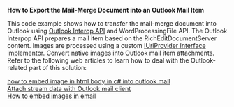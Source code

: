 <p> <strong>How to Export the Mail-Merge Document into an Outlook Mail Item</strong> </p>

<p>This code example shows how to transfer the mail-merge document into Outlook using <a href="http://msdn.microsoft.com/en-us/library/office/bb652780.aspx"><u> Outlook Interop API</u></a> and WordProcessingFile API. 
The Outlook Interpop API prepares a mail item based on the RichEditDocumentServer content. Images are processed using a custom <a href="http://documentation.devexpress.com/#CoreLibraries/clsDevExpressXtraRichEditServicesIUriProvidertopic"><u>IUriProvider Interface</u></a> implementor. Convert native images into Outlook mail item attachments. Refer to the following web articles to learn how to deal with the Outlook-related part of this solution:</p><p><a href="http://social.msdn.microsoft.com/Forums/en-US/vsto/thread/6c063b27-7e8a-4963-ad5f-ce7e5ffb2c64/"><u>how to embed image in html body in c# into outlook mail</u></a><br />
<a href="http://social.msdn.microsoft.com/Forums/pl/outlookdev/thread/17efe46b-18fe-450f-9f6e-d8bb116161d8"><u>Attach stream data with Outlook mail client</u></a><br />
<a href="http://stackoverflow.com/questions/4312687/how-to-embed-images-in-email"><u>How to embed images in email</u></a></p>
<br/>
